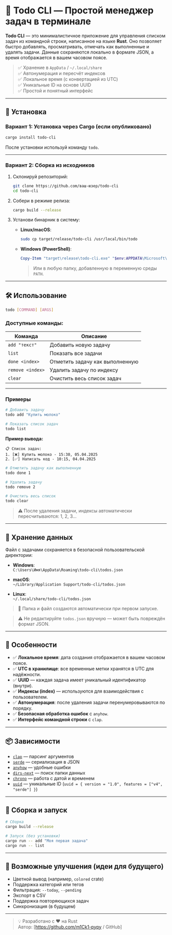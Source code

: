 # 📝 Todo CLI — Простой менеджер задач в терминале

**Todo CLI** — это минималистичное приложение для управления списком задач из командной строки,
написанное на языке **Rust**. Оно позволяет быстро добавлять, просматривать, отмечать как
выполненные и удалять задачи. Данные сохраняются локально в формате JSON, а время отображается в вашем часовом поясе.

> ✅ Хранение в `AppData` / `~/.local/share`  
> ✅ Автонумерация и пересчёт индексов  
> ✅ Локальное время (с конвертацией из UTC)  
> ✅ Уникальные ID на основе UUID  
> ✅ Простой и понятный интерфейс

---

## 🚀 Установка

### Вариант 1: Установка через Cargo (если опубликовано)

```bash
cargo install todo-cli
```

После установки используй команду `todo`.

---

### Вариант 2: Сборка из исходников

1. Склонируй репозиторий:

   ```bash
   git clone https://github.com/ваш-юзер/todo-cli
   cd todo-cli
   ```

2. Собери в режиме релиза:

   ```bash
   cargo build --release
   ```

3. Установи бинарник в систему:

   - **Linux/macOS**:

     ```bash
     sudo cp target/release/todo-cli /usr/local/bin/todo
     ```

   - **Windows (PowerShell)**:
     ```powershell
     Copy-Item "target\release\todo-cli.exe" "$env:APPDATA\Microsoft\WindowsApps\todo.exe"
     ```
     > Или в любую папку, добавленную в переменную среды `PATH`.

---

## 🛠 Использование

```bash
todo [COMMAND] [ARGS]
```

### Доступные команды:

| Команда          | Описание                        |
| ---------------- | ------------------------------- |
| `add "текст"`    | Добавить новую задачу           |
| `list`           | Показать все задачи             |
| `done <index>`   | Отметить задачу как выполненную |
| `remove <index>` | Удалить задачу по индексу       |
| `clear`          | Очистить весь список задач      |

---

### Примеры

```bash
# Добавить задачу
todo add "Купить молоко"

# Показать список задач
todo list
```

**Пример вывода:**

```
📋 Список задач:
1. [❌] Купить молоко - 15:30, 05.04.2025
2. [✅] Написать код - 10:15, 04.04.2025
```

```bash
# Отметить задачу как выполненную
todo done 1

# Удалить задачу
todo remove 2

# Очистить весь список
todo clear
```

> ⚠️ После удаления задачи, индексы автоматически пересчитываются: 1, 2, 3...

---

## 💾 Хранение данных

Файл с задачами сохраняется в безопасной пользовательской директории:

- **Windows**:  
  `C:\Users\Имя\AppData\Roaming\todo-cli\todos.json`

- **macOS**:  
  `~/Library/Application Support/todo-cli/todos.json`

- **Linux**:  
  `~/.local/share/todo-cli/todos.json`

> 📁 Папка и файл создаются автоматически при первом запуске.

> ⚠️ Не редактируйте `todos.json` вручную — может быть повреждён формат JSON.

---

## 🌟 Особенности

- ✅ **Локальное время**: дата создания отображается в вашем часовом поясе.
- ✅ **UTC в хранилище**: все временные метки хранятся в UTC для надёжности.
- ✅ **UUID** — каждая задача имеет уникальный идентификатор (внутри).
- ✅ **Индексы (index)** — используются для взаимодействия с пользователем.
- ✅ **Автонумерация**: после удаления задачи перенумеровываются по порядку.
- ✅ **Безопасная обработка ошибок** с `anyhow`.
- ✅ **Интерфейс командной строки** с `clap`.

---

## 📦 Зависимости

- [`clap`](https://crates.io/crates/clap) — парсинг аргументов
- [`serde`](https://crates.io/crates/serde) — сериализация в JSON
- [`anyhow`](https://crates.io/crates/anyhow) — удобные ошибки
- [`dirs-next`](https://crates.io/crates/dirs-next) — поиск папки данных
- [`chrono`](https://crates.io/crates/chrono) — работа с датой и временем
- [`uuid`](https://crates.io/crates/uuid) — уникальные ID (`uuid = { version = "1.0", features = ["v4", "serde"] }`)

---

## 🧰 Сборка и запуск

```bash
# Сборка
cargo build --release

# Запуск (без установки)
cargo run -- add "Моя первая задача"
cargo run -- list
```

---

## 🧪 Возможные улучшения (идеи для будущего)

- Цветной вывод (например, `colored` crate)
- Поддержка категорий или тегов
- Фильтрация: `--today`, `--pending`
- Экспорт в CSV
- Поддержка повторяющихся задач
- Синхронизация (в будущем)

---

> 💡 Разработано с ❤️ на Rust  
> Автор: [https://github.com/m1Ck1-pypy / GitHub]  

